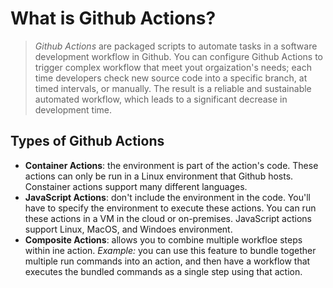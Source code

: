 # What is Github Actions?

> _Github Actions_ are packaged scripts to automate tasks in a software development workflow in Github.
> You can configure Github Actions to trigger complex workflow that meet yout orgaization's needs; each time developers check new source code into a specific branch, at timed intervals, or manually.
> The result is a reliable and sustainable automated workflow, which leads to a significant decrease in development time.

## Types of Github Actions

- **Container Actions**: the environment is part of the action's code. These actions can only be run in a Linux environment that Github hosts. Constainer actions support many different languages.
- **JavaScript Actions**: don't include the environment in the code. You'll have to specify the environment to execute these actions. You can run these actions in a VM in the cloud or on-premises. JavaScript actions support Linux, MacOS, and Windoes environment.
- **Composite Actions**: allows you to combine multiple workfloe steps within ine action. _Example:_ you can use this feature to bundle together multiple run commands into an action, and then have a workflow that executes the bundled commands as a single step using that action.
